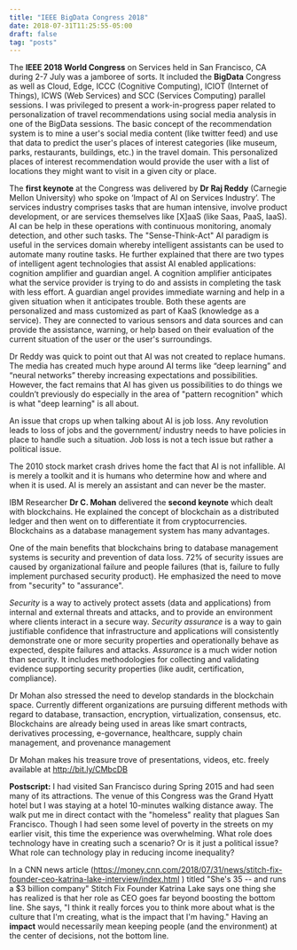 ```yaml
---
title: "IEEE BigData Congress 2018"
date: 2018-07-31T11:25:55-05:00
draft: false
tag: "posts"
---
```


The **IEEE 2018 World Congress** on Services held in San Francisco, CA during 2-7 July was a jamboree of sorts. It included the **BigData** Congress as well as Cloud, Edge, ICCC (Cognitive Computing), ICIOT (Internet of Things), ICWS (Web Services) and SCC (Services Computing) parallel sessions. I was privileged to present a work-in-progress paper related to personalization of travel recommendations using social media analysis in one of the BigData sessions. The basic concept of the recommendation system is to mine a user's social media content (like twitter feed) and use that data to predict the user's places of interest categories (like museum, parks, restaurants, buildings, etc.) in the travel domain. This personalized places of interest recommendation would provide the user with a list of locations they might want to visit in a given city or place.

The **first keynote** at the Congress was delivered by **Dr Raj Reddy** (Carnegie Mellon University) who spoke on ‘Impact of AI on Services Industry’. The services industry comprises tasks that are human intensive, involve product development, or are services themselves like [X]aaS (like Saas, PaaS, IaaS). AI can be help in these operations with continuous monitoring, anomaly detection, and other such tasks. The "Sense-Think-Act" AI paradigm is useful in the services domain whereby intelligent assistants can be used to automate many routine tasks. He further explained that there are two types of intelligent agent technologies that assist AI enabled applications: cognition amplifier and guardian angel. A cognition amplifier anticipates what the service provider is trying to do and assists in completing the task with less effort. A guardian angel provides immediate warning and help in a given situation when it anticipates trouble. Both these agents are personalized and mass customized as part of KaaS (knowledge as a service). They are connected to various sensors and data sources and can provide the assistance, warning, or help based on their evaluation of the current situation of the user or the user's surroundings.

Dr Reddy was quick to point out that AI was not created to replace humans. The media has created much hype around AI terms like “deep learning” and “neural networks” thereby increasing expectations and possibilities. However, the fact remains that AI has given us possibilities to do things we couldn’t previously do especially in the area of "pattern recognition" which is what "deep learning" is all about. 

An issue that crops up when talking about AI is job loss. Any revolution leads to loss of jobs and the government/ industry needs to have policies in place to handle such a situation. Job loss is not a tech issue but rather a political issue. 

The 2010 stock market crash drives home the fact that AI is not infallible. AI is merely a toolkit and it is humans who determine how and where and when it is used. AI is merely an assistant and can never be the master.

IBM Researcher **Dr C. Mohan** delivered the **second keynote** which dealt with blockchains. He explained the concept of blockchain as a distributed ledger and then went on to differentiate it from cryptocurrencies. Blockchains as a database management system has many advantages. 

One of the main benefits that blockchains bring to database management systems is security and prevention of data loss. 72% of security issues are caused by organizational failure and people failures (that is, failure to fully implement purchased security product). He emphasized the need to move from "security" to "assurance".

*Security* is a way to actively protect assets (data and applications) from internal and external threats and attacks, and to provide an environment where clients interact in a secure way. *Security assurance* is a way to gain justifiable confidence that infrastructure and applications will consistently demonstrate one or more security properties and operationally behave as expected, despite failures and attacks. *Assurance* is a much wider notion than security. It includes methodologies for collecting and validating evidence supporting security properties (like audit, certification, compliance).

Dr Mohan also stressed the need to develop standards in the blockchain space. Currently different organizations are pursuing different methods with regard to database, transaction, encryption, virtualization, consensus, etc. Blockchains are already being used in areas like smart contracts, derivatives processing, e-governance, healthcare, supply chain management, and provenance management

Dr Mohan makes his treasure trove of presentations, videos, etc. freely available at http://bit.ly/CMbcDB



**Postscript:** I had visited San Francisco during Spring 2015 and had seen many of its attractions. The venue of this Congress was the Grand Hyatt hotel but I was staying at a hotel 10-minutes walking distance away. The walk put me in direct contact with the "homeless" reality that plagues San Francisco. Though I had seen some level of poverty in the streets on my earlier visit, this time the experience was overwhelming. What role does technology have in creating such a scenario? Or is it just a political issue? What role can technology play in reducing income inequality?

In a CNN news article (https://money.cnn.com/2018/07/31/news/stitch-fix-founder-ceo-katrina-lake-interview/index.html ) titled "She's 35 -- and runs a $3 billion company" Stitch Fix Founder Katrina Lake says one thing she has realized is that her role as CEO goes far beyond boosting the bottom line. She says, "I think it really forces you to think more about what is the culture that I'm creating, what is the impact that I'm having." Having an **impact**  would necessarily mean keeping people (and the environment) at the center of decisions, not the bottom line.